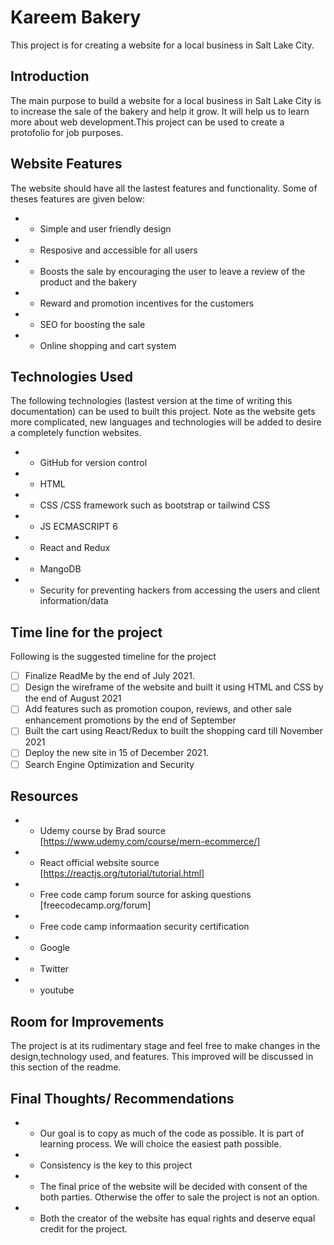 Kareem Bakery 
=============
This project is for creating a website for a local business in Salt Lake City. 

## Introduction 

The main purpose to build a website for a local business in Salt Lake City is to increase the sale of the bakery and help it grow. It will help us to learn more about web development.This project can be used to create a protofolio for job purposes.

## Website Features 
The website should have all the lastest features and functionality. Some of theses features are given below: 

* - Simple and user friendly design
* - Resposive and accessible for all users
* - Boosts the sale by encouraging the user to leave a  review of the product and the bakery 
* - Reward and promotion incentives for the customers
* - SEO for boosting the sale
* - Online shopping and cart system

## Technologies Used 

The following technologies (lastest version at the time of writing this documentation) can be used to built this project. Note as the website gets more complicated, new languages and technologies will be added to desire a completely function websites. 

* - GitHub for version control
* - HTML 
* - CSS /CSS framework such as  bootstrap or tailwind CSS
* - JS  ECMASCRIPT 6 
* - React and Redux
* - MangoDB
* - Security for preventing hackers from accessing the users and client information/data

## Time line for the project 

Following is the suggested timeline for the project

-[ ] Finalize ReadMe by the end of July 2021. 
-[ ] Design the wireframe of the website and built it using HTML and CSS by the end of August 2021
-[ ] Add features such as promotion coupon, reviews, and other sale enhancement promotions by the end of September
-[ ] Built the cart using React/Redux to built the shopping card till November 2021
-[ ] Deploy the new site  in 15 of December 2021.
-[ ] Search Engine Optimization and Security 

## Resources 

* - Udemy course by Brad source [https://www.udemy.com/course/mern-ecommerce/]
* - React official website source [https://reactjs.org/tutorial/tutorial.html]
* - Free code camp forum source for asking questions [freecodecamp.org/forum]
* - Free code camp informaation security certification
* - Google
* - Twitter
* - youtube

## Room for Improvements 

The project is at its rudimentary stage and feel free to make  changes in the design,technology used, and features.  This improved will be discussed in this section of the readme. 


## Final Thoughts/ Recommendations 

* - Our goal is to copy as much of the code as possible. It is part of learning process. We will choice the easiest
path possible. 
* - Consistency is the key to this project 
* - The final price of the website will be decided with consent of the both parties. Otherwise the offer to sale the project is not an option. 
* - Both the creator of the website has equal rights and deserve equal credit for the project. 








